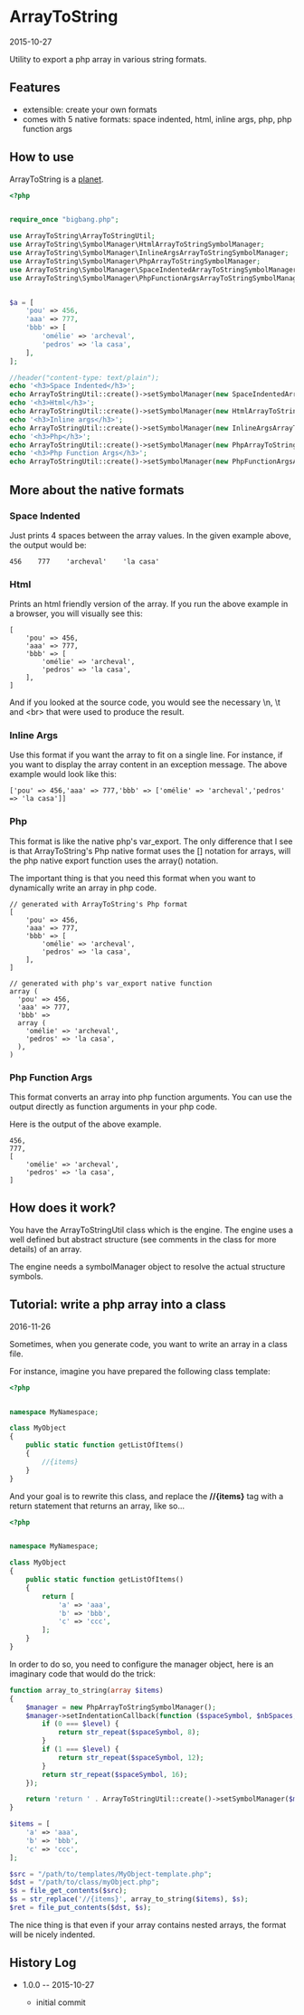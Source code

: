 ArrayToString
====================
2015-10-27



Utility to export a php array in various string formats.




Features
------------

- extensible: create your own formats 
- comes with 5 native formats: space indented, html, inline args, php, php function args

  
  
How to use
--------------
  
ArrayToString is a [planet](https://github.com/lingtalfi/Observer/blob/master/article/article.planetReference.eng.md).
  
```php  
<?php


require_once "bigbang.php";

use ArrayToString\ArrayToStringUtil;
use ArrayToString\SymbolManager\HtmlArrayToStringSymbolManager;
use ArrayToString\SymbolManager\InlineArgsArrayToStringSymbolManager;
use ArrayToString\SymbolManager\PhpArrayToStringSymbolManager;
use ArrayToString\SymbolManager\SpaceIndentedArrayToStringSymbolManager;
use ArrayToString\SymbolManager\PhpFunctionArgsArrayToStringSymbolManager;


$a = [
    'pou' => 456,
    'aaa' => 777,
    'bbb' => [
        'omélie' => 'archeval',
        'pedros' => 'la casa',
    ],
];

//header("content-type: text/plain");
echo '<h3>Space Indented</h3>';
echo ArrayToStringUtil::create()->setSymbolManager(new SpaceIndentedArrayToStringSymbolManager())->toString($a);
echo '<h3>Html</h3>';
echo ArrayToStringUtil::create()->setSymbolManager(new HtmlArrayToStringSymbolManager())->toString($a);
echo '<h3>Inline args</h3>';
echo ArrayToStringUtil::create()->setSymbolManager(new InlineArgsArrayToStringSymbolManager())->toString($a);
echo '<h3>Php</h3>';
echo ArrayToStringUtil::create()->setSymbolManager(new PhpArrayToStringSymbolManager())->toString($a);
echo '<h3>Php Function Args</h3>';
echo ArrayToStringUtil::create()->setSymbolManager(new PhpFunctionArgsArrayToStringSymbolManager())->toString($a);

```
  

  
More about the native formats
--------------------------------
  
  
### Space Indented 
  
Just prints 4 spaces between the array values.
In the given example above, the output would be: 
  
  
    456    777    'archeval'    'la casa'   
  
  
### Html 
  
Prints an html friendly version of the array.
If you run the above example in a browser, you will visually see this:

    [
        'pou' => 456,
        'aaa' => 777,
        'bbb' => [
            'omélie' => 'archeval',
            'pedros' => 'la casa',
        ],
    ]  
    
And if you looked at the source code, you would see the necessary \n, \t and \<br> that were used to produce
the result.


### Inline Args

Use this format if you want the array to fit on a single line.
For instance, if you want to display the array content in an exception message.
The above example would look like this:


    ['pou' => 456,'aaa' => 777,'bbb' => ['omélie' => 'archeval','pedros' => 'la casa']]


### Php 

This format is like the native php's var_export.
The only difference that I see is that ArrayToString's Php native format uses the [] notation for arrays,
will the php native export function uses the array() notation.

The important thing is that you need this format when you want to dynamically write an array in php code.
 
 
```
// generated with ArrayToString's Php format  
[
    'pou' => 456,
    'aaa' => 777,
    'bbb' => [
        'omélie' => 'archeval',
        'pedros' => 'la casa',
    ],
]

// generated with php's var_export native function
array (
  'pou' => 456,
  'aaa' => 777,
  'bbb' => 
  array (
    'omélie' => 'archeval',
    'pedros' => 'la casa',
  ),
) 
```
 
 
### Php Function Args  

This format converts an array into php function arguments.
You can use the output directly as function arguments in your php code.

Here is the output of the above example.


```
456,
777,
[
    'omélie' => 'archeval',
    'pedros' => 'la casa',
]
```





How does it work?
--------------------

You have the ArrayToStringUtil class which is the engine.
The engine uses a well defined but abstract structure (see comments in the class for more details) of an array.

The engine needs a symbolManager object to resolve the actual structure symbols.




Tutorial: write a php array into a class
---------------
2016-11-26

Sometimes, when you generate code, you want to write an array in a class file.

For instance, imagine you have prepared the following class template:

```php
<?php


namespace MyNamespace;

class MyObject
{
    public static function getListOfItems()
    {
        //{items}
    }
}
```


And your goal is to rewrite this class, and replace the **//{items}** tag with a return statement
that returns an array, like so...

```php
<?php


namespace MyNamespace;

class MyObject
{
    public static function getListOfItems()
    {
        return [
            'a' => 'aaa',
            'b' => 'bbb',
            'c' => 'ccc',
        ];
    }
}
```


In order to do so, you need to configure the manager object, here is an imaginary code that would do the trick:

```php
function array_to_string(array $items)
{
    $manager = new PhpArrayToStringSymbolManager();
    $manager->setIndentationCallback(function ($spaceSymbol, $nbSpaces, $level) {
        if (0 === $level) {
            return str_repeat($spaceSymbol, 8);
        }
        if (1 === $level) {
            return str_repeat($spaceSymbol, 12);
        }
        return str_repeat($spaceSymbol, 16);
    });

    return 'return ' . ArrayToStringUtil::create()->setSymbolManager($manager)->toString($items) . ";";
}

$items = [
    'a' => 'aaa',
    'b' => 'bbb',
    'c' => 'ccc',
];

$src = "/path/to/templates/MyObject-template.php";
$dst = "/path/to/class/myObject.php";
$s = file_get_contents($src);
$s = str_replace('//{items}', array_to_string($items), $s);
$ret = file_put_contents($dst, $s);
```


The nice thing is that even if your array contains nested arrays, the format will be nicely indented.















History Log
------------------
    
   
- 1.0.0 -- 2015-10-27

    - initial commit
    
    
    
    



  